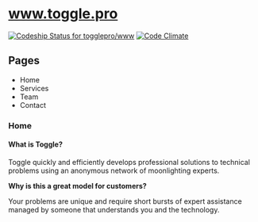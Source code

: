 # www.toggle.pro

[ ![Codeship Status for togglepro/www](https://codeship.io/projects/20a3f720-3aef-0132-3f2c-621b8dfa7a3f/status)](https://codeship.io/projects/42506)
[![Code Climate](https://codeclimate.com/repos/544850e369568061b2040486/badges/26d49aa5c2f3151b03d2/gpa.svg)](https://codeclimate.com/repos/544850e369568061b2040486/feed)

## Pages
- Home
- Services
- Team
- Contact

### Home

#### What is Toggle?

Toggle quickly and efficiently develops professional solutions to technical problems using an anonymous network of moonlighting experts.

**Why is this a great model for customers?**

Your problems are unique and require short bursts of expert assistance managed by someone that understands you and the technology.
